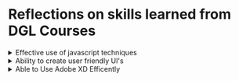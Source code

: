 # Reflections on skills learned from DGL Courses

<details>
  <summary> Effective use of javascript techniques</summary>

## Effective use of javascript techniques

So I was a student in the course `DGL 113 CVS1 2024 Winter Term`

That course was really helpful it was taught by Frank Lu, He taught CPS-100 too, that was my first computer science course ever and I am always grateful for helping me build my undertandings and giving me a good foundation on programming techniques.
Now, during the course `DGL 113` I learned a lot of javascript techniques one of them is the use of `setTimeOut` funciton. This function helped me to solve on of the major issue in my project. I will explain how this function helped me, first let me give a brief description about this function

### setTimeOut function:

So this is a javaScript buit-in function that is used to delay an action for a given time.

```javascript
setTimeout(() => {
  setIsAuthenticated(true);
}, 1000);
```

This is an example how I used the function in my project. Here there are two things we have to focus on:

- First, the action that has to be delayed in this case that is `setIsAuthenticated(true)`
- Second, how much time do we have to delay, here that is `1000`. Note that this is 1000 milli seconds milli means 1/1000. so here its 1000 milli seconds that is 1s.

#### How this function helped me in my project

So was struggling with an issue in my project

### Problem:

So while creating a new user, we navigate to the home page but the home page does'nt have the created user information. I will explain this in a simple step by step

1. Below is a simple demonstration of the function that create new user, the full version of the code is in `src/screens/EmployeeCreate.js`

```javascript
const handleCreateUser = async () => {
  const userCredential = await createUserWithEmailAndPassword(
    auth,
    email,
    password
  );
  const user = userCredential.user;
  await createUser(userData);
};
```

- The function `createUserWithEmailAndPassword()` is provided by firebase-auth package. This create a user in firebase authentication and create an authentication token
- The function `createUser()` is an api calling function defined by me in for calling the api in `src/service/api.js` file.

2.  Below is a simple version of my home screen that switch the navigation based on the users authentication state.

```javascript


const Main = () => {
const [isAuthenticated, setIsAuthenticated] = useState(null);

onAuthStateChanged(auth, async user => {
if (user) {
setIsAuthenticated(true);
} else {
setIsAuthenticated(false);
}
});
return (
<NavigationContainer>
{isAuthenticated ? <UserStack /> : <AuthStack />}
</NavigationContainer>
);
};

```
 - The function `onAuthStateChanged()` is a function provided by the firebase-auth which get the state of the user whether authenticated or not.This function will get the user token immideattly after creating from the page usercreation page using the function `createUserWithEmailAndPassword()` as mentioned before.
 - `isAuthenticated` is a boolean that becomes true when authentication happens.
 - When the `isAuthenticated` is true it we go to the `UserStack` according to the logic ` {isAuthenticated ? <UserStack /> : <AuthStack />}`

#### Reason for the problem:
* So the problem is user go to the `HomeScreen` that is in the `UserStack` right away after the authentication.
* The api function `createUser(userData);`  takes atleast one second to create the date in the firebase database. But we are going to the home page before creating the data in the database 

* In the home page first thing that we do is do an api call to get the user detail using `useEffects`. 

* So we are trying to get the user information in the homepage before creating the user in formation in the database.


### Solution

```javascript


const Main = () => {
const [isAuthenticated, setIsAuthenticated] = useState(null);

onAuthStateChanged(auth, async user => {
if (user) {
setTimeout(() => {
  setIsAuthenticated(true);
}, 1000);
} else {
setIsAuthenticated(false);
}
});
return (
<NavigationContainer>
{isAuthenticated ? <UserStack /> : <AuthStack />}
</NavigationContainer>
);
};

```

* There is only one change in the App.js file that is we wrap the `setIsAuthenticated(true)` with a `setTimeOut` function and delay the action for a second.

* With this one second delay we navigate to the `HomeScreen` after one second of validation.

* This one second is enough for the api call `createUser()` to create the user data in the firebase database. 

* And now when we try to get user data in the `HomeScreen` we get the user because its already create a second ago. 

This is how we see the user information properly after creating a user in this case.



### In conlusion

This is just one instance where learning the javaScript helped me to solve an issue in my project. Moreover, this project's fronend is build in `React Native`, which is a javascript framework. So with a good understanding of the javascript it was helpful for me to learn this frame work for the project.

#### For further reference

Here I am showing the code from two pages
 - `src/screens/EmployeeCreat.js` This where the usercreation section is shown from.
 - `App.js` (that is in the root of the react-native project) this is where the navigation between two stacks are shown.
 - Note that a simplified version of the code is provided for helping the reader to understand the logic quickly.
 - The for further details on the api calling , home screen, api function visit the `src/services/api.js` , `src/screens/Home.js` and `app.py` in this repository respectively.

</details>


<details>

<summary> Ability to create user friendly UI's</summary>


##  Ability to create user friendly UI's

The courses: UI/UX, DGL 309

So I was a student in UI/UX in the last year. And this course helped me alot to create effiecient user interfaces and make me able to under stand the UI design principles like typography, color theory, layout.

And the course 309 gave me detailed understanding ot the color theory and layout principles.

So, at the first I did'nt had any particular reason to for choosing a colors or placing a ui element. But, after taking these courses. I it help me to understand how to organise the content and design the components with consistency and reducting the cognitive loads of the user.


Below are some screens from my project:

<div style="display: flex; justify-content: space-between; width:100vw">
    <img src="images/ui1.jpeg" alt="Image 1" width="200" , height="400">
    <img src="images/ui2.jpeg" alt="Image 2" width="200" height="400">
    <img src="images/ui3.jpeg" alt="Image 3" width="200" height="400">
</div>

And in my project I have seperate folder `src/components`for all the component like  buttons, title and others to make UI consistent and Effective.

### In conclusion:

With the help of the courses , I am able to understand  UI design principles like typography, color theory and  layouts that helped me to design the interfaces in my application properly and to organize the contents effectivly.

</details>

<details>

<summary> Able to Use Adobe XD Efficently </summary>

## Able to Use Adobe XD Efficently 

The course: UI/UX. 

So in this course I was taught how to create wireframes and layout effectively and simply using adobe xd. There are lot of techniques to make it easier like repeat grid, where use can repeat the components that you want into prefered number of row and columns. 


Below are the wireframes that I have created for the project

- [Lo-fi wire frame](https://xd.adobe.com/view/316b1a7e-4e04-4166-b7e9-26aa7a32dd17-6438/screen/9703718e-d55e-4349-944e-01d4d5a9fe57) 

So for the feature complete presentation, I have used adobe xd to show different major steps in the application assuming that it will be helpful instead of showing the real application. Below are the Adobe xd flows that I have created to demonstrate how to perform major tasks in my application

- [Business account creation steps] (https://xd.adobe.com/view/abb0e76d-e4fd-458e-b585-2d8bc9181396-fee3/)

- [Create a team](https://xd.adobe.com/view/1a8a80d6-b7f6-4275-9451-88ea0c8a156e-4fd9/)

- [Add new member](https://xd.adobe.com/view/4dc9c77d-6271-4362-b72d-6c5bbf94aa9f-189a/)

- [Create shifts](https://xd.adobe.com/view/1841303b-927a-41ed-8807-d8e9e4c176de-4d12/)

- [Share the business id](https://xd.adobe.com/view/dee9373a-f801-47ba-85bf-b83bbe82d085-8bba/)

- [Employee account creation](https://xd.adobe.com/view/3a8b806c-12ca-4421-94b9-82308b9518a8-6fd8/)

</details>

